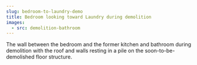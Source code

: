 ```yaml
---
slug: bedroom-to-laundry-demo
title: Bedroom looking toward Laundry during demolition
images:
  - src: demolition-bathroom
---
```

The wall between the bedroom and the former kitchen and bathroom during demolition with the roof and walls resting in a pile on the soon-to-be-demolished floor structure.